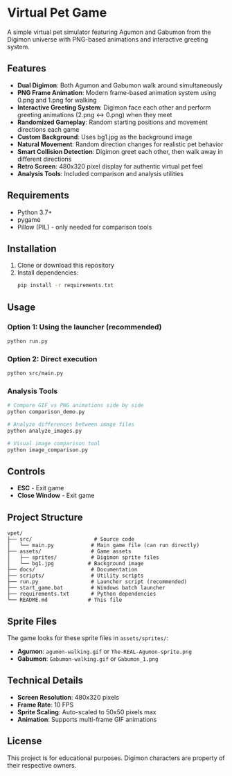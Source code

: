 # Virtual Pet Game

A simple virtual pet simulator featuring Agumon and Gabumon from the Digimon universe with PNG-based animations and interactive greeting system.

## Features

- **Dual Digimon**: Both Agumon and Gabumon walk around simultaneously
- **PNG Frame Animation**: Modern frame-based animation system using 0.png and 1.png for walking
- **Interactive Greeting System**: Digimon face each other and perform greeting animations (2.png ↔ 0.png) when they meet
- **Randomized Gameplay**: Random starting positions and movement directions each game
- **Custom Background**: Uses bg1.jpg as the background image
- **Natural Movement**: Random direction changes for realistic pet behavior
- **Smart Collision Detection**: Digimon greet each other, then walk away in different directions
- **Retro Screen**: 480x320 pixel display for authentic virtual pet feel
- **Analysis Tools**: Included comparison and analysis utilities

## Requirements

- Python 3.7+
- pygame
- Pillow (PIL) - only needed for comparison tools

## Installation

1. Clone or download this repository
2. Install dependencies:
   ```bash
   pip install -r requirements.txt
   ```

## Usage

### Option 1: Using the launcher (recommended)
```bash
python run.py
```

### Option 2: Direct execution
```bash
python src/main.py
```

### Analysis Tools
```bash
# Compare GIF vs PNG animations side by side
python comparison_demo.py

# Analyze differences between image files
python analyze_images.py

# Visual image comparison tool
python image_comparison.py
```

## Controls

- **ESC** - Exit game
- **Close Window** - Exit game

## Project Structure

```
vpet/
├── src/                    # Source code
│   └── main.py            # Main game file (can run directly)
├── assets/                # Game assets
│   ├── sprites/           # Digimon sprite files
│   └── bg1.jpg           # Background image
├── docs/                  # Documentation
├── scripts/               # Utility scripts
├── run.py                 # Launcher script (recommended)
├── start_game.bat         # Windows batch launcher
├── requirements.txt       # Python dependencies
└── README.md             # This file
```

## Sprite Files

The game looks for these sprite files in `assets/sprites/`:

- **Agumon**: `agumon-walking.gif` or `The-REAL-Agumon-sprite.png`
- **Gabumon**: `Gabumon-walking.gif` or `Gabumon_1.png`

## Technical Details

- **Screen Resolution**: 480x320 pixels
- **Frame Rate**: 10 FPS
- **Sprite Scaling**: Auto-scaled to 50x50 pixels max
- **Animation**: Supports multi-frame GIF animations

## License

This project is for educational purposes. Digimon characters are property of their respective owners.
